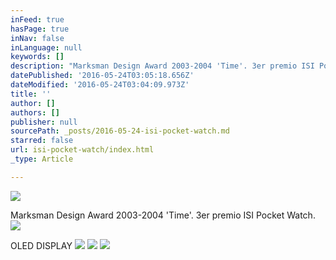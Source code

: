 ```yaml
---
inFeed: true
hasPage: true
inNav: false
inLanguage: null
keywords: []
description: "Marksman Design Award 2003-2004 'Time'. 3er premio ISI Pocket Watch."
datePublished: '2016-05-24T03:05:18.656Z'
dateModified: '2016-05-24T03:04:09.973Z'
title: ''
author: []
authors: []
publisher: null
sourcePath: _posts/2016-05-24-isi-pocket-watch.md
starred: false
url: isi-pocket-watch/index.html
_type: Article

---
```

![](https://the-grid-user-content.s3-us-west-2.amazonaws.com/f9760e17-5472-421e-b175-54c09ee89601.jpg)

Marksman Design Award 2003-2004 'Time'. 3er premio ISI Pocket Watch.
![](https://the-grid-user-content.s3-us-west-2.amazonaws.com/256f19b1-82f0-4136-a16f-8220a37acc12.png)

OLED DISPLAY
![](https://the-grid-user-content.s3-us-west-2.amazonaws.com/3d9ef977-6be6-44a8-8b1e-9dca635c4af0.jpg)
![](https://the-grid-user-content.s3-us-west-2.amazonaws.com/3b98a21f-7ac9-4b72-a55a-de9b4f7a2c86.jpg)
![](https://the-grid-user-content.s3-us-west-2.amazonaws.com/9fbbf5ce-3e54-48b0-b1b3-671e7e453bce.jpg)